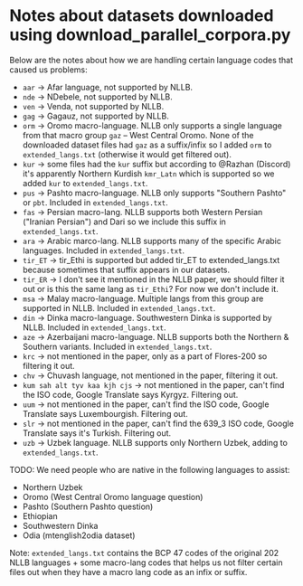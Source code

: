 # Notes about datasets downloaded using download_parallel_corpora.py

Below are the notes about how we are handling certain language codes that caused us problems:

* `aar` -> Afar language, not supported by NLLB.
* `nde` -> NDebele, not supported by NLLB.
* `ven` -> Venda, not supported by NLLB.
* `gag` -> Gagauz, not supported by NLLB.
* `orm` -> Oromo macro-language. NLLB only supports a single language from that macro group `gaz` – West Central Oromo. None of the downloaded dataset files had `gaz` as a suffix/infix so I added `orm` to `extended_langs.txt` (otherwise it would get filtered out).
* `kur` -> some files had the `kur` suffix but according to @Razhan (Discord) it's apparently Northern Kurdish `kmr_Latn` which is supported so we added `kur` to `extended_langs.txt`.
* `pus` -> Pashto macro-language. NLLB only supports "Southern Pashto" or `pbt`. Included in `extended_langs.txt`.
* `fas` -> Persian macro-lang. NLLB supports both Western Persian ("Iranian Persian") and Dari so we include this suffix in `extended_langs.txt`.
* `ara` -> Arabic marco-lang. NLLB supports many of the specific Arabic languages. Included in `extended_langs.txt`.
* `tir_ET` -> tir_Ethi is supported but added tir_ET to extended_langs.txt because sometimes that suffix appears in our datasets.
* `tir_ER` -> I don't see it mentioned in the NLLB paper, we should filter it out or is this the same lang as `tir_Ethi`? For now we don't include it.
* `msa` -> Malay macro-language. Multiple langs from this group are supported in NLLB. Included in `extended_langs.txt`.
* `din` -> Dinka macro-language. Southwestern Dinka is supported by NLLB. Included in `extended_langs.txt`.
* `aze` -> Azerbaijani macro-language. NLLB supports both the Northern & Southern variants. Included in `extended_langs.txt`.
* `krc` -> not mentioned in the paper, only as a part of Flores-200 so filtering it out.
* `chv` -> Chuvash language, not mentioned in the paper, filtering it out.
* `kum sah alt tyv kaa kjh cjs` -> not mentioned in the paper, can't find the ISO code, Google Translate says Kyrgyz. Filtering out.
* `uum` -> not mentioned in the paper, can't find the ISO code, Google Translate says Luxembourgish. Filtering out.
* `slr` -> not mentioned in the paper, can't find the 639_3 ISO code, Google Translate says it's Turkish. Filtering out.
* `uzb` -> Uzbek language. NLLB supports only Northern Uzbek, adding to `extended_langs.txt`.

TODO: We need people who are native in the following languages to assist:
* Northern Uzbek
* Oromo (West Central Oromo language question)
* Pashto (Southern Pashto question)
* Ethiopian
* Southwestern Dinka
* Odia (mtenglish2odia dataset)

Note: `extended_langs.txt` contains the BCP 47 codes of the original 202 NLLB languages + some macro-lang codes that helps us not filter certain files out when they have a macro lang code as an infix or suffix.